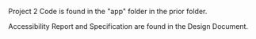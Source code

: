 Project 2 Code is found in the "app" folder in the prior folder.

Accessibility Report and Specification are found in the Design Document.

